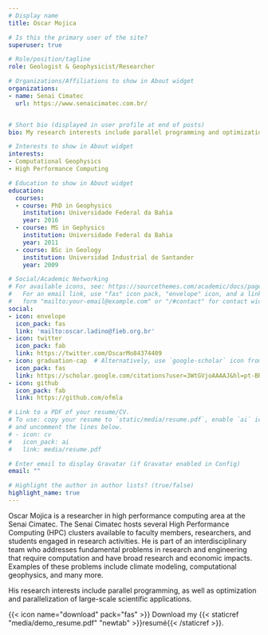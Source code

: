 ```yaml
---
# Display name
title: Oscar Mojica

# Is this the primary user of the site?
superuser: true

# Role/position/tagline
role: Geologist & Geophysicist/Researcher

# Organizations/Affiliations to show in About widget
organizations:
- name: Senai Cimatec
  url: https://www.senaicimatec.com.br/


# Short bio (displayed in user profile at end of posts)
bio: My research interests include parallel programming and optimization of scientific applications.

# Interests to show in About widget
interests:
- Computational Geophysics
- High Performance Computing

# Education to show in About widget
education:
  courses:
  - course: PhD in Geophysics
    institution: Universidade Federal da Bahia
    year: 2016
  - course: MS in Gephysics
    institution: Universidade Federal da Bahia
    year: 2011
  - course: BSc in Geology
    institution: Universidad Industrial de Santander
    year: 2009

# Social/Academic Networking
# For available icons, see: https://sourcethemes.com/academic/docs/page-builder/#icons
#   For an email link, use "fas" icon pack, "envelope" icon, and a link in the
#   form "mailto:your-email@example.com" or "/#contact" for contact widget.
social:
- icon: envelope
  icon_pack: fas
  link: 'mailto:oscar.ladino@fieb.org.br'
- icon: twitter
  icon_pack: fab
  link: https://twitter.com/OscarMo84374409
- icon: graduation-cap  # Alternatively, use `google-scholar` icon from `ai` icon pack
  icon_pack: fas
  link: https://scholar.google.com/citations?user=3WtGVjoAAAAJ&hl=pt-BR
- icon: github
  icon_pack: fab
  link: https://github.com/ofmla

# Link to a PDF of your resume/CV.
# To use: copy your resume to `static/media/resume.pdf`, enable `ai` icons in `params.toml`, 
# and uncomment the lines below.
# - icon: cv
#   icon_pack: ai
#   link: media/resume.pdf

# Enter email to display Gravatar (if Gravatar enabled in Config)
email: ""

# Highlight the author in author lists? (true/false)
highlight_name: true
---
```


Oscar Mojica is a researcher in high performance computing area at the Senai Cimatec. The Senai Cimatec hosts several High Performance Computing (HPC) clusters available to faculty members, researchers, and students engaged in research activities. He is part of an interdisciplinary team who addresses fundamental problems in research and engineering that require computation and have broad research and economic impacts. Examples of these problems include climate modeling, computational geophysics, and many more.

His research interests include parallel programming, as well as optimization and parallelization of large-scale scientific applications.

{{< icon name="download" pack="fas" >}} Download my {{< staticref "media/demo_resume.pdf" "newtab" >}}resumé{{< /staticref >}}.
